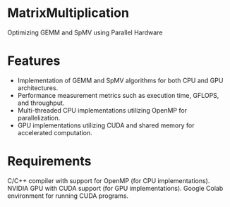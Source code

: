 # MatrixMultiplication
Optimizing GEMM and SpMV using Parallel Hardware

# Features
- Implementation of GEMM and SpMV algorithms for both CPU and GPU architectures.
- Performance measurement metrics such as execution time, GFLOPS, and throughput.
- Multi-threaded CPU implementations utilizing OpenMP for parallelization.
- GPU implementations utilizing CUDA and shared memory for accelerated computation.

# Requirements
C/C++ compiler with support for OpenMP (for CPU implementations).
NVIDIA GPU with CUDA support (for GPU implementations).
Google Colab environment for running CUDA programs.
